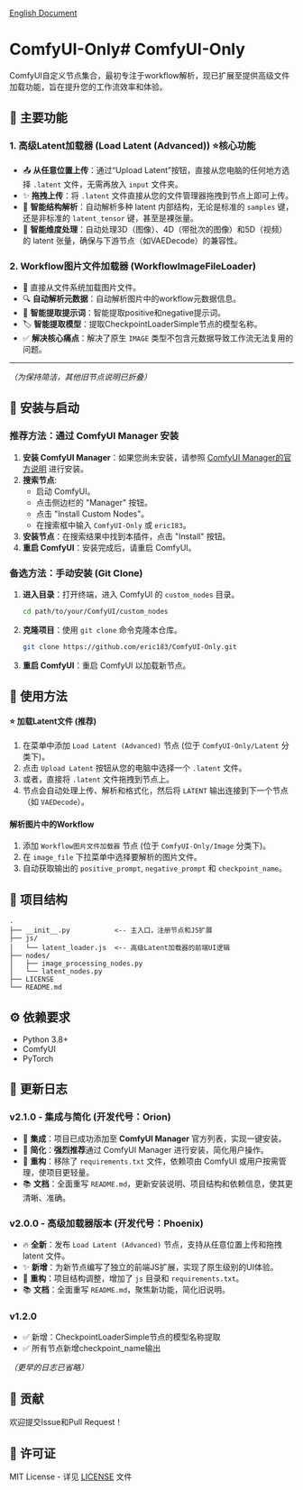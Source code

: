 [English Document](../README.md)

# ComfyUI-Only# ComfyUI-Only

ComfyUI自定义节点集合，最初专注于workflow解析，现已扩展至提供高级文件加载功能，旨在提升您的工作流效率和体验。

## 🌟 主要功能

### 1. 高级Latent加载器 (Load Latent (Advanced)) ⭐核心功能
- 📤 **从任意位置上传**：通过“Upload Latent”按钮，直接从您电脑的任何地方选择 `.latent` 文件，无需再放入 `input` 文件夹。
- ✨ **拖拽上传**：将 `.latent` 文件直接从您的文件管理器拖拽到节点上即可上传。
- 🤖 **智能结构解析**：自动解析多种 latent 内部结构，无论是标准的 `samples` 键，还是非标准的 `latent_tensor` 键，甚至是裸张量。
- 🔢 **智能维度处理**：自动处理3D（图像）、4D（带批次的图像）和5D（视频）的 latent 张量，确保与下游节点（如VAEDecode）的兼容性。

### 2. Workflow图片文件加载器 (WorkflowImageFileLoader)
- 📁 直接从文件系统加载图片文件。
- 🔍 **自动解析元数据**：自动解析图片中的workflow元数据信息。
- 🎯 **智能提取提示词**：智能提取positive和negative提示词。
- 🏷️ **智能提取模型**：提取CheckpointLoaderSimple节点的模型名称。
- ✅ **解决核心痛点**：解决了原生 `IMAGE` 类型不包含元数据导致工作流无法复用的问题。

---

*（为保持简洁，其他旧节点说明已折叠）*

## 🚀 安装与启动

### 推荐方法：通过 ComfyUI Manager 安装
1.  **安装 ComfyUI Manager**：如果您尚未安装，请参照 [ComfyUI Manager的官方说明](https://github.com/ltdrdata/ComfyUI-Manager) 进行安装。
2.  **搜索节点**:
    -   启动 ComfyUI。
    -   点击侧边栏的 "Manager" 按钮。
    -   点击 "Install Custom Nodes"。
    -   在搜索框中输入 `ComfyUI-Only` 或 `eric183`。
3.  **安装节点**：在搜索结果中找到本插件，点击 "Install" 按钮。
4.  **重启 ComfyUI**：安装完成后，请重启 ComfyUI。

### 备选方法：手动安装 (Git Clone)
1.  **进入目录**：打开终端，进入 ComfyUI 的 `custom_nodes` 目录。
    ```bash
    cd path/to/your/ComfyUI/custom_nodes
    ```
2.  **克隆项目**：使用 `git clone` 命令克隆本仓库。
    ```bash
    git clone https://github.com/eric183/ComfyUI-Only.git
    ```
3.  **重启 ComfyUI**：重启 ComfyUI 以加载新节点。

## 📖 使用方法

#### ⭐ 加载Latent文件 (推荐)
1. 在菜单中添加 `Load Latent (Advanced)` 节点 (位于 `ComfyUI-Only/Latent` 分类下)。
2. 点击 `Upload Latent` 按钮从您的电脑中选择一个 `.latent` 文件。
3. 或者，直接将 `.latent` 文件拖拽到节点上。
4. 节点会自动处理上传、解析和格式化，然后将 `LATENT` 输出连接到下一个节点（如 `VAEDecode`）。

#### 解析图片中的Workflow
1. 添加 `Workflow图片文件加载器` 节点 (位于 `ComfyUI-Only/Image` 分类下)。
2. 在 `image_file` 下拉菜单中选择要解析的图片文件。
3. 自动获取输出的 `positive_prompt`, `negative_prompt` 和 `checkpoint_name`。

## 📁 项目结构
```
.
├── __init__.py           <-- 主入口，注册节点和JS扩展
├── js/
│   └── latent_loader.js  <-- 高级Latent加载器的前端UI逻辑
├── nodes/
│   ├── image_processing_nodes.py
│   └── latent_nodes.py
├── LICENSE
└── README.md
```

## ⚙️ 依赖要求
- Python 3.8+
- ComfyUI
- PyTorch
## 📝 更新日志

### v2.1.0 - 集成与简化 (开发代号：Orion)
- 🎉 **集成**：项目已成功添加至 **ComfyUI Manager** 官方列表，实现一键安装。
- 🚀 **简化**：**强烈推荐**通过 ComfyUI Manager 进行安装，简化用户操作。
- 🧹 **重构**：移除了 `requirements.txt` 文件，依赖项由 ComfyUI 或用户按需管理，使项目更轻量。
- 📚 **文档**：全面重写 `README.md`，更新安装说明、项目结构和依赖信息，使其更清晰、准确。

### v2.0.0 - 高级加载器版本 (开发代号：Phoenix)
- 🔥 **全新**：发布 `Load Latent (Advanced)` 节点，支持从任意位置上传和拖拽 latent 文件。
- ✨ **新增**：为新节点编写了独立的前端JS扩展，实现了原生级别的UI体验。
- 🧹 **重构**：项目结构调整，增加了 `js` 目录和 `requirements.txt`。
- 📚 **文档**：全面重写 `README.md`，聚焦新功能，简化旧说明。

### v1.2.0
- ✅ 新增：CheckpointLoaderSimple节点的模型名称提取
- ✅ 所有节点新增checkpoint_name输出

*（更早的日志已省略）*

## 🤝 贡献

欢迎提交Issue和Pull Request！

## 📄 许可证

MIT License - 详见 [LICENSE](LICENSE) 文件
